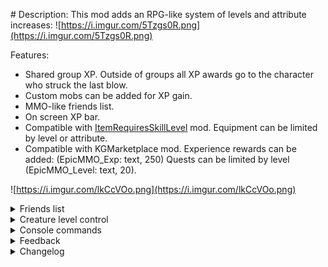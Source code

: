 ﻿﻿# Description:
This mod adds an RPG-like system of levels and attribute increases:
![https://i.imgur.com/5Tzgs0R.png](https://i.imgur.com/5Tzgs0R.png)

Features:
 - Shared group XP. Outside of groups all XP awards go to the character who struck the last blow.
 - Custom mobs can be added for XP gain.
 - MMO-like friends list.
 - On screen XP bar.
 - Compatible with [ItemRequiresSkillLevel](https://valheim.thunderstore.io/package/Detalhes/ItemRequiresSkillLevel/) mod. Equipment can be limited by level or attribute.
 - Compatible with KGMarketplace mod. Experience rewards can be added: (EpicMMO_Exp: text, 250) Quests can be limited by level (EpicMMO_Level: text, 20).
 
 ![https://i.imgur.com/lkCcVOo.png](https://i.imgur.com/lkCcVOo.png)

<details><summary>Friends list</summary>

Click the plus button at the bottom of the friends bar. Enter the name of the character you wish to add, starting with a capital letter.
   ![https://i.imgur.com/rC8RDYe.png](https://i.imgur.com/rC8RDYe.png)
The player will receive a friend request. Once accepted, the character will appear in your friends list. Group invites can be sent from the friends list. 
   ![https://i.imgur.com/W460hdu.png](https://i.imgur.com/W460hdu.png)

# Warning: 
- If you accept a friend request while the player who sent it is not logged in with the character, you will not be added to their friends list and they will need to resend the friend request.
- You cannot send friend requests to yourself or characters you have already added. If you need to send another friend request, remove the character from the list first.
- Friend requests that have been sent, but not accepted will be removed on logout. They must be accepted while both characters are online.
</details> 

<details><summary>Creature level control</summary>

This mod assigns levels to all in-game monsters.
![https://i.imgur.com/IySsj3j.png](https://i.imgur.com/IySsj3j.png)
Monsters that are 1 level higher than the character (+ value from config) do not reward XP. Damage dealt to a higher level monster will be reduced by the difference in levels. E.g. (Character level 20/ Monster level 50 = 0.4. Damage dealt will be 0.4% of normal damage) Higher level monsters will have their names appear in red.

If you are significantly higher level than a monster, your XP award will be reduced. Monsters that are significantly lower level than you will have their names appear in cyan.

All of these formulas functions can be configured in the settings file.
A file listing all monsters and their levels is located in plugin/EpicMMOSystem/MonsterDB_"Version".

Please note:
When upgrading the mod to a newer version, new fields in the settings file will be created automatically. You will have to manually re-edit these values if you have changed them.
If you have no custom settings in the configuration file, you should delete the file so that a fresh one can be created by the new version.

</details>


<details><summary>Console commands</summary>

Admin only commands:
 - To set a character's level: `epicmmosystem level [value] [name]` - (If the name contains a space, replace the space with the ampersand (&) symbol)
 - To reset attribute points: `epicmmosystem reset_points [name]` - (If the name contains a space, replace the space with the ampersand (&) symbol)
</details> 

<details><summary>Feedback</summary>

For questions or suggestions please join my discord channel: [Odin Plus Team](https://discord.gg/uf44CtCm)
Discord nickname: LambaSun or my [mod branch](https://discord.com/channels/826573164371902465/977656428670111794)
</details> 

<details><summary>Changelog</summary>
 
 - 1.2.4: Fix version check
 - 1.2.3: Add console command and xp loss on death
 - 1.2.2: Add button to open the quest journal (Marketplace) and profession window
 - 1.2.1: Fix errors with EAQS
 - 1.2.0: Add friends list feature
 - 1.1.0: Add creature level control
 - 1.0.1: Fix localization and append english text for config comments.
 - 1.0.0: Release
</details> 